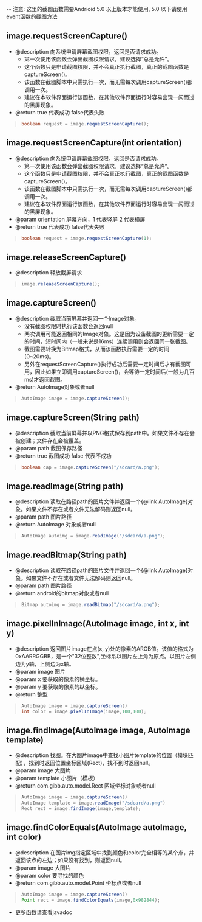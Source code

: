 
-- 注意: 这里的截图函数需要Andrioid 5.0 以上版本才能使用, 5.0 以下请使用event函数的截图方法

## image.requestScreenCapture()
* @description 向系统申请屏幕截图权限，返回是否请求成功。
    * 第一次使用该函数会弹出截图权限请求，建议选择“总是允许”。
    * 这个函数只是申请截图权限，并不会真正执行截图，真正的截图函数是captureScreen()。
    * 该函数在截图脚本中只需执行一次，而无需每次调用captureScreen()都调用一次。
    * 建议在本软件界面运行该函数，在其他软件界面运行时容易出现一闪而过的黑屏现象。
* @return true 代表成功 false代表失败

> ```java
> boolean request = image.requestScreenCapture();
> ```


## image.requestScreenCapture(int orientation)
* @description 向系统申请屏幕截图权限，返回是否请求成功。
    * 第一次使用该函数会弹出截图权限请求，建议选择“总是允许”。
    * 这个函数只是申请截图权限，并不会真正执行截图，真正的截图函数是captureScreen()。
    * 该函数在截图脚本中只需执行一次，而无需每次调用captureScreen()都调用一次。
    * 建议在本软件界面运行该函数，在其他软件界面运行时容易出现一闪而过的黑屏现象。
* @param orientation 屏幕方向，1 代表竖屏  2 代表横屏
* @return true 代表成功 false代表失败

> ```java
> boolean request = image.requestScreenCapture(1);
> ```


## image.releaseScreenCapture()
* @description 释放截屏请求

> ```java
> image.releaseScreenCapture();
> ```



## image.captureScreen()
* @description 截取当前屏幕并返回一个Image对象。
    * 没有截图权限时执行该函数会返回null
    * 两次调用可能返回相同的Image对象。这是因为设备截图的更新需要一定的时间，短时间内（一般来说是16ms）连续调用则会返回同一张截图。
    * 截图需要转换为Bitmap格式，从而该函数执行需要一定的时间(0~20ms)。
    * 另外在requestScreenCapture()执行成功后需要一定时间后才有截图可用，因此如果立即调用captureScreen()，会等待一定时间后(一般为几百ms)才返回截图。
* @return AutoImage对象或者null

> ```java
> AutoImage image = image.captureScreen();
> ```


## image.captureScreen(String path)
* @description 截取当前屏幕并以PNG格式保存到path中。如果文件不存在会被创建；文件存在会被覆盖。
* @param path 截图保存路径
* @return true 截图成功 false 代表不成功

> ```java
> boolean cap = image.captureScreen("/sdcard/a.png");
> ```

## image.readImage(String path)
* @description 读取在路径path的图片文件并返回一个{@link AutoImage}对象。如果文件不存在或者文件无法解码则返回null。
* @param path 图片路径
* @return AutoImage 对象或者null

> ```java
> AutoImage autoimg = image.readImage("/sdcard/a.png");
> ```

## image.readBitmap(String path)
* @description 读取在路径path的图片文件并返回一个{@link AutoImage}对象。如果文件不存在或者文件无法解码则返回null。
* @param path 图片路径
* @return android的bitmap对象或者null

> ```java
> Bitmap autoimg = image.readBitmap("/sdcard/a.png");
> ```


## image.pixelInImage(AutoImage image, int x, int y)
* @description 返回图片image在点(x, y)处的像素的ARGB值。该值的格式为0xAARRGGBB，是一个"32位整数",坐标系以图片左上角为原点。以图片左侧边为y轴，上侧边为x轴。
* @param image 图片
* @param x     要获取的像素的横坐标。
* @param y     要获取的像素的纵坐标。
* @return 整型

> ```java
> AutoImage image = image.captureScreen()
> int color = image.pixelInImage(image,100,100);
> ```




## image.findImage(AutoImage image, AutoImage template)
* @description 找图。在大图片image中查找小图片template的位置（模块匹配），找到时返回位置坐标区域(Rect)，找不到时返回null。
* @param image 大图片
* @param template 小图片（模板）
* @return com.gibb.auto.model.Rect 区域坐标对象或者null

> ```java
> AutoImage image = image.captureScreen()
> AutoImage template = image.readImage("/sdcard/a.png")
> Rect rect = image.findImage(image,template);
> ```


## image.findColorEquals(AutoImage autoImage, int color)
* @description 在图片img指定区域中找到颜色和color完全相等的某个点，并返回该点的左边；如果没有找到，则返回null。
* @param image 大图片
* @param color     要寻找的颜色 
* @return com.gibb.auto.model.Point 坐标点或者null

> ```java
> AutoImage image = image.captureScreen()
> Point rect = image.findColorEquals(image,0x982844);
> ```


- 更多函数请查看javadoc